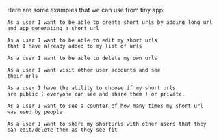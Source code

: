 Here are some examples that we can use from tiny app:


```
As a user I want to be able to create short urls by adding long url and app generating a short url
```

```
As a user I want to be able to edit my short urls
that I'have already added to my list of urls
```

```
As a user I want to be able to delete my own urls
```

```
As a user I want visit other user accounts and see
their urls
```

```
As a user I have the ability to choose if my short urls
are public ( everyone can see and share them ) or private.
```

```
As a user I want to see a counter of how many times my short url
was used by people
```

```
As a user I want to share my shortUrls with other users that they
can edit/delete them as they see fit
```
